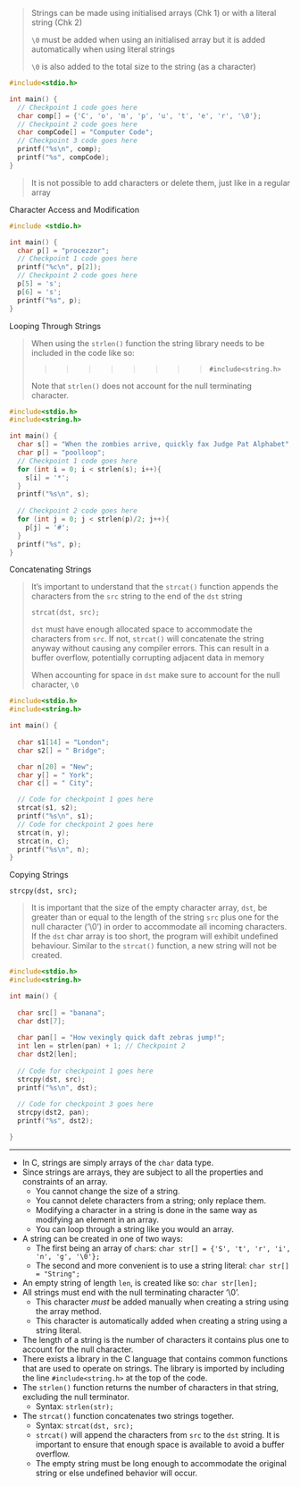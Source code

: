 
 > Strings can be made using initialised arrays (Chk 1) or with a literal string (Chk 2)
 > 
 > `\0` must be added when using an initialised array but it is added automatically when using literal strings
 > 
 > `\0` is also added to the total size to the string (as a character)


```c
#include<stdio.h>

int main() {
  // Checkpoint 1 code goes here
  char comp[] = {'C', 'o', 'm', 'p', 'u', 't', 'e', 'r', '\0'};
  // Checkpoint 2 code goes here
  char compCode[] = "Computer Code";
  // Checkpoint 3 code goes here   
  printf("%s\n", comp);   
  printf("%s", compCode);   
}
```


> It is not possible to add characters or delete them, just like in a regular array

Character Access and Modification

```c
#include <stdio.h>

int main() {
  char p[] = "procezzor";
  // Checkpoint 1 code goes here
  printf("%c\n", p[2]);
  // Checkpoint 2 code goes here
  p[5] = 's';
  p[6] = 's';
  printf("%s", p);
}
```


Looping Through Strings

> When using the `strlen()` function the string library needs to be included in the code like so:
> 
>>>>>>>>>`#include<string.h>`
>
>Note that `strlen()` does not account for the null terminating character.

```c
#include<stdio.h>
#include<string.h>

int main() {
  char s[] = "When the zombies arrive, quickly fax Judge Pat Alphabet";
  char p[] = "poolloop";  
  // Checkpoint 1 code goes here
  for (int i = 0; i < strlen(s); i++){
    s[i] = '*';
  }
  printf("%s\n", s);
  
  // Checkpoint 2 code goes here
  for (int j = 0; j < strlen(p)/2; j++){
    p[j] = '#';
  }
  printf("%s", p);
}
```


Concatenating Strings

> It’s important to understand that the `strcat()` function appends the characters from the `src` string to the end of the `dst` string
> 
>  `strcat(dst, src);`
>  
>  `dst` must have enough allocated space to accommodate the characters from `src`. If not, `strcat()` will concatenate the string anyway without causing any compiler errors. This can result in a buffer overflow, potentially corrupting adjacent data in memory
>
>When accounting for space in `dst` make sure to account for the null character, `\0`

```c
#include<stdio.h>
#include<string.h>

int main() {
    
  char s1[14] = "London";
  char s2[] = " Bridge";

  char n[20] = "New";
  char y[] = " York";
  char c[] = " City";

  // Code for checkpoint 1 goes here
  strcat(s1, s2);
  printf("%s\n", s1);
  // Code for checkpoint 2 goes here
  strcat(n, y);
  strcat(n, c);
  printf("%s\n", n);
}
```


Copying Strings
 
`strcpy(dst, src);`

>It is important that the size of the empty character array, `dst`, be greater than or equal to the length of the string `src` plus one for the null character (‘\0’) in order to accommodate all incoming characters. If the `dst` char array is too short, the program will exhibit undefined behaviour. Similar to the `strcat()` function, a new string will not be created.

```c
#include<stdio.h>
#include<string.h>

int main() {
  
  char src[] = "banana";
  char dst[7];
  
  char pan[] = "How vexingly quick daft zebras jump!";
  int len = strlen(pan) + 1; // Checkpoint 2
  char dst2[len];
  
  // Code for checkpoint 1 goes here
  strcpy(dst, src);
  printf("%s\n", dst);  
  
  // Code for checkpoint 3 goes here
  strcpy(dst2, pan);
  printf("%s", dst2);

}
```


---
- In C, strings are simply arrays of the `char` data type.
- Since strings are arrays, they are subject to all the properties and constraints of an array.
    - You cannot change the size of a string.
    - You cannot delete characters from a string; only replace them.
    - Modifying a character in a string is done in the same way as modifying an element in an array.
    - You can loop through a string like you would an array.
- A string can be created in one of two ways:
    - The first being an array of `char`s: `char str[] = {'S', 't', 'r', 'i', 'n', 'g', '\0'};`
    - The second and more convenient is to use a string literal: `char str[] = "String";`
- An empty string of length `len`, is created like so: `char str[len];`
- All strings must end with the null terminating character ‘\0’.
    - This character _must_ be added manually when creating a string using the array method.
    - This character is automatically added when creating a string using a string literal.
- The length of a string is the number of characters it contains plus one to account for the null character.
- There exists a library in the C language that contains common functions that are used to operate on strings. The library is imported by including the line `#include<string.h>` at the top of the code.
- The `strlen()` function returns the number of characters in that string, excluding the null terminator.
    - Syntax: `strlen(str);`
- The `strcat()` function concatenates two strings together.
    - Syntax: `strcat(dst, src);`
    - `strcat()` will append the characters from `src` to the `dst` string. It is important to ensure that enough space is available to avoid a buffer overflow.
    - The empty string must be long enough to accommodate the original string or else undefined behavior will occur.